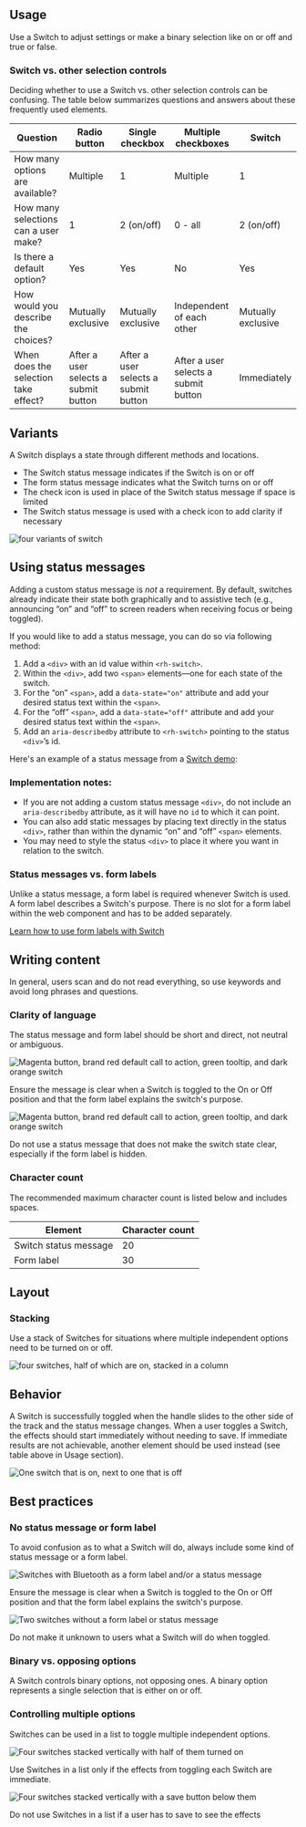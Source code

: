 ## Usage

Use a Switch to adjust settings or make a binary selection like on or off and true or false.


### Switch vs. other selection controls

Deciding whether to use a Switch vs. other selection controls can be confusing. The table below summarizes questions and answers about these frequently used elements.

<rh-table>
  <table>
    <thead>
      <tr>
        <th scope="col" data-label="Question">Question</th>
        <th scope="col" data-label="Radio button">Radio button</th>
        <th scope="col" data-label="Single checkbox">Single checkbox</th>
        <th scope="col" data-label="Multiple checkboxes">Multiple checkboxes</th>
        <th scope="col" data-label="Switch">Switch</th>
      </tr>
    </thead>
    <tbody>
      <tr>
        <td scope="col" data-label="Question">How many options are available?</td>
        <td scope="col" data-label="Radio button">Multiple</td>
        <td scope="col" data-label="Single checkbox">1</td>
        <td scope="col" data-label="Multiple checkboxes">Multiple</td>
        <td scope="col" data-label="Switch">1</td>
      </tr>
      <tr>
        <td scope="col" data-label="Question">How many selections can a user make?</td>
        <td scope="col" data-label="Radio button">1</td>
        <td scope="col" data-label="Single checkbox">2 (on/off)</td>
        <td scope="col" data-label="Multiple checkboxes">0 - all</td>
        <td scope="col" data-label="Switch">2 (on/off)</td>
      </tr>
      <tr>
        <td scope="col" data-label="Question">Is there a default option?</td>
        <td scope="col" data-label="Radio button">Yes</td>
        <td scope="col" data-label="Single checkbox">Yes</td>
        <td scope="col" data-label="Multiple checkboxes">No</td>
        <td scope="col" data-label="Switch">Yes</td>
      </tr>
      <tr>
        <td scope="col" data-label="Question">How would you describe the choices?</td>
        <td scope="col" data-label="Radio button">Mutually exclusive</td>
        <td scope="col" data-label="Single checkbox">Mutually exclusive</td>
        <td scope="col" data-label="Multiple checkboxes">Independent of each other</td>
        <td scope="col" data-label="Switch">Mutually exclusive</td>
      </tr>
      <tr>
        <td scope="col" data-label="Question">When does the selection take effect?</td>
        <td scope="col" data-label="Radio button">After a user selects a submit button</td>
        <td scope="col" data-label="Single checkbox">After a user selects a submit button</td>
        <td scope="col" data-label="Multiple checkboxes">After a user selects a submit button</td>
        <td scope="col" data-label="Switch">Immediately</td>
      </tr>
    </tbody>
  </table>
</rh-table>


## Variants

A Switch displays a state through different methods and locations.

- The Switch status message indicates if the Switch is on or off
- The form status message indicates what the Switch turns on or off
- The check icon is used in place of the Switch status message if space is limited
- The Switch status message is used with a check icon to add clarity if necessary

<uxdot-example width-adjustment="783px">
  <img src="{{ '../switch-variants.svg' | url }}" alt="four variants of switch">
</uxdot-example>


## Using status messages

Adding a custom status message is *not* a requirement. By default, switches already indicate their state both graphically and to assistive tech (e.g., announcing “on” and “off” to screen readers when receiving focus or being toggled).

If you would like to add a status message, you can do so via following method:

1. Add a `<div>` with an id value within `<rh-switch>`.
2. Within the `<div>`, add two `<span>` elements—one for each state of the switch.
3. For the “on” `<span>`, add a `data-state="on"` attribute and add your desired status text within the `<span>`.
4. For the “off” `<span>`, add a `data-state="off"` attribute and add your desired status text within the `<span>`.
5. Add an `aria-describedby` attribute to `<rh-switch>` pointing to the status `<div>`’s id.

Here's an example of a status message from a <a href="../demo/rh-switch.html">Switch demo</a>:

<rh-code-block>
  <script type="text/sample-html">
    <rh-switch id="switch-a" aria-describedby="messages-a" accessible-label="Switch A" checked>
      <div id="messages-a">
        <span data-state="on">Message when on</span>
        <span data-state="off" hidden>Message when off</span>
      </div>
    </rh-switch>
  </script>
</rh-code-block>


### Implementation notes:
- If you are not adding a custom status message `<div>`, do not include an `aria-describedby` attribute, as it will have no `id` to which it can point.
- You can also add static messages by placing text directly in the status `<div>`, rather than within the dynamic “on” and “off” `<span>` elements.
- You may need to style the status `<div>` to place it where you want in relation to the switch.


### Status messages vs. form labels

Unlike a status message, a form label is required whenever Switch is used. A form label describes a Switch's purpose. There is no slot for a form label within the web component and has to be added separately.

<rh-cta>
  <a href="../accessibility/#using-form-labels">Learn how to use form labels with Switch</a>
</rh-cta>


## Writing content

In general, users scan and do not read everything, so use keywords and avoid long phrases and questions.


### Clarity of language

The status message and form label should be short and direct, not neutral or ambiguous.


<div class="grid sm-two-columns">
  <uxdot-best-practice do>
    <uxdot-example slot="image" alignment="left" width-adjustment="241px">
      <img src="{{ '../switch-language-clarity-do.svg' | url }}" alt="Magenta button, brand red default call to action, green tooltip, and dark orange switch">
    </uxdot-example>
    <p>Ensure the message is clear when a Switch is toggled to the On or Off position and that the form label explains the switch's purpose.</p>
  </uxdot-best-practice>

  <uxdot-best-practice dont>
    <uxdot-example slot="image" alignment="left"  width-adjustment="254px">
      <img src="{{ '../switch-language-clarity-do-not.svg' | url }}" alt="Magenta button, brand red default call to action, green tooltip, and dark orange switch">
    </uxdot-example>
    <p>Do not use a status message that does not make the switch state clear, especially if the form label is hidden.</p>
  </uxdot-best-practice>
</div>


### Character count

The recommended maximum character count is listed below and includes spaces.

<rh-table>
  <table>
    <thead>
      <tr>
        <th scope="col" data-label="Element">Element</th>
        <th scope="col" data-label="Character count">Character count</th>
      </tr>
    </thead>
    <tbody>
      <tr>
        <td scope="col" data-label="Element">Switch status message</td>
        <td scope="col" data-label="Character count">20</td>
      </tr>
      <tr>
        <td scope="col" data-label="Element">Form label</td>
        <td scope="col" data-label="Character count">30</td>
      </tr>
    </tbody>
  </table>
</rh-table>


## Layout

### Stacking

Use a stack of Switches for situations where multiple independent options need to be turned on or off.

<uxdot-example width-adjustment="193px">
  <img src="{{ '../switch-layout-stacking.svg' | url }}" alt="four switches, half of which are on, stacked in a column">
</uxdot-example>


## Behavior

A Switch is successfully toggled when the handle slides to the other side of the track and the status message changes. When a user toggles a Switch, the effects should start immediately without needing to save. If immediate results are not achievable, another element should be used instead (see table above in Usage section).

<uxdot-example width-adjustment="319px">
  <img src="{{ '../switch-behavior.svg' | url }}" alt="One switch that is on, next to one that is off">
</uxdot-example>


## Best practices

### No status message or form label

To avoid confusion as to what a Switch will do, always include some kind of status message or a form label.

<div class="grid sm-two-columns">
  <uxdot-best-practice do>
    <uxdot-example slot="image" width-adjustment="160px">
      <img src="{{ '../switch-best-practice-no-status-message-do.svg' | url }}" alt="Switches with Bluetooth as a form label and/or a status message">
    </uxdot-example>
    <p>Ensure the message is clear when a Switch is toggled to the On or Off position and that the form label explains the switch's purpose.</p>
  </uxdot-best-practice>

  <uxdot-best-practice dont>
    <uxdot-example slot="image"  width-adjustment="160px">
      <img src="{{ '../switch-best-practice-no-status-message-do-not.svg' | url }}" alt="Two switches without a form label or status message">
    </uxdot-example>
    <p>Do not make it unknown to users what a Switch will do when toggled.</p>
  </uxdot-best-practice>
</div>


<!-- Should this be added once we have toggle group available? -->
### Binary vs. opposing options

A Switch controls binary options, not opposing ones. A binary option represents a single selection that is either on or off.

<!-- add images
<div class="best-practices-grid">
    <div>
        <img slot="header" src="" alt="">
        <h4 class="correct">Do</h4>
        <p>Use a Toggle group to choose between opposing options.</p>
        
    </div>
    <div>
        <img slot="header" src="" alt="">
        <h4 class="wrong">Don't</h4>
        <p>Do not use a Switch to control opposing options.</p>
        
    </div>
</div>
-->

### Controlling multiple options

Switches can be used in a list to toggle multiple independent options.

<div class="grid sm-two-columns">
  <uxdot-best-practice do>
    <uxdot-example slot="image" width-adjustment="160px">
      <img src="{{ '../switch-best-practice-multiple-options-do.svg' | url }}" alt="Four switches stacked vertically with half of them turned on">
    </uxdot-example>
    <p>Use Switches in a list only if the effects from toggling each Switch are immediate.</p>
  </uxdot-best-practice>

  <uxdot-best-practice dont>
    <uxdot-example slot="image" width-adjustment="160px">
      <img src="{{ '../switch-best-practice-multiple-options-do-not.svg' | url }}" alt="Four switches stacked vertically with a save button below them">
    </uxdot-example>
    <p>Do not use Switches in a list if a user has to save to see the effects</p>
  </uxdot-best-practice>
</div>
